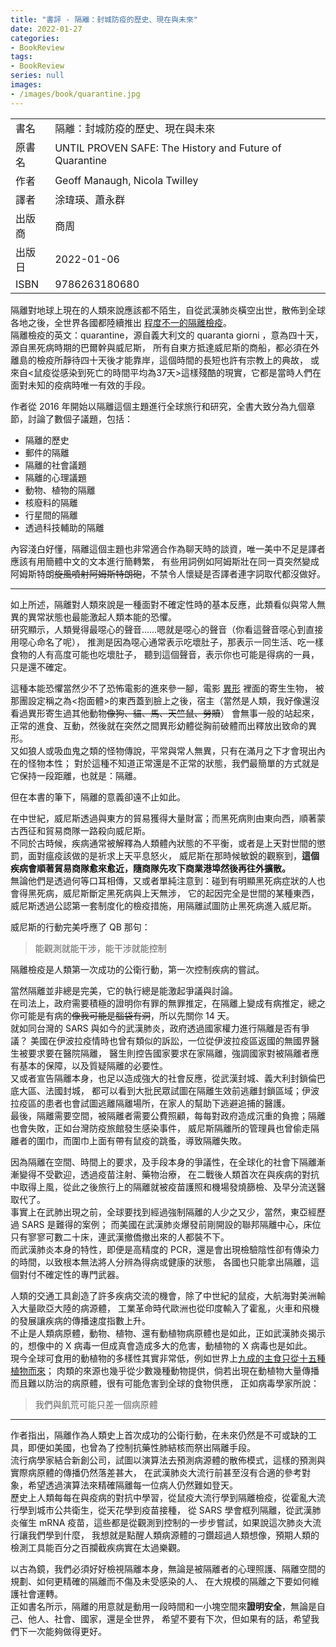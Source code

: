 ```yaml
---
title: "書評 - 隔離：封城防疫的歷史、現在與未來"
date: 2022-01-27
categories:
- BookReview
tags:
- BookReview
series: null
images:
- /images/book/quarantine.jpg
---
```


|   |   |
|:-|:-|
|書名|隔離：封城防疫的歷史、現在與未來|
|原書名|UNTIL PROVEN SAFE: The History and Future of Quarantine|
|作者|Geoff Manaugh, Nicola Twilley|
|譯者|涂瑋瑛、蕭永群|
|出版商|商周|
|出版日|2022-01-06|
|ISBN|9786263180680|
<!--more-->

隔離對地球上現在的人類來說應該都不陌生，自從武漢肺炎橫空出世，散佈到全球各地之後，全世界各國都陸續推出
[程度不一的隔離檢疫](https://www.nytimes.com/interactive/2020/03/23/world/coronavirus-great-empty.html)。  
隔離檢疫的英文：quarantine，源自義大利文的 quaranta giorni ，意為四十天，源自黑死病時期的巴爾幹與威尼斯，
所有自東方抵達威尼斯的商船，都必須在外離島的檢疫所靜待四十天後才能靠岸，這個時間的長短也許有宗教上的典故，
或來自<鼠疫從感染到死亡的時間平均為37天>這樣殘酷的現實，它都是當時人們在面對未知的疫病時唯一有效的手段。

作者從 2016 年開始以隔離這個主題進行全球旅行和研究，全書大致分為九個章節，討論了數個子議題，包括：
* 隔離的歷史
* 郵件的隔離
* 隔離的社會議題
* 隔離的心理議題
* 動物、植物的隔離
* 核廢料的隔離
* 行星間的隔離
* 透過科技輔助的隔離

內容淺白好懂，隔離這個主題也非常適合作為聊天時的談資，唯一美中不足是譯者應該有用簡體中文的文本進行簡轉繁，
有些用詞例如阿姆斯壯在同一頁突然變成阿姆斯特朗~~旋風噴射阿姆斯特朗砲~~，不禁令人懷疑是否譯者連字詞取代都沒做好。

----

如上所述，隔離對人類來說是一種面對不確定性時的基本反應，此類看似與常人無異的異常狀態也最能激起人類本能的恐懼。  
研究顯示，人類覺得最噁心的聲音……嗯就是噁心的聲音（你看這聲音噁心到直接用噁心命名了呢），
推測是因為噁心通常表示吃壞肚子，那表示一同生活、吃一樣食物的人有高度可能也吃壞肚子，
聽到這個聲音，表示你也可能是得病的一員，只是還不確定。  

這種本能恐懼當然少不了恐怖電影的進來參一腳，電影 [異形](https://www.imdb.com/title/tt0078748/) 裡面的寄生生物，
被那團設定稱之為<抱面體>的東西蓋到臉上之後，宿主（當然是人類，我好像還沒看過異形寄生過其他動物~~像狗、貓、馬、天竺鼠、勞贖~~）
會無事一般的站起來，正常的進食、互動，然後就在突然之間異形幼體從胸前破體而出釋放出致命的異形。  
又如狼人或吸血鬼之類的怪物傳說，平常與常人無異，只有在滿月之下才會現出內在的怪物本性；
對於這種不知道正常還是不正常的狀態，我們最簡單的方式就是它保持一段距離，也就是：隔離。

但在本書的筆下，隔離的意義卻遠不止如此。  

在中世紀，威尼斯透過與東方的貿易獲得大量財富；而黑死病則由東向西，順著蒙古西征和貿易商隊一路殺向威尼斯。  
不同於古時候，疾病通常被解釋為人類體內狀態的不平衡，或者是上天對世間的懲罰，面對瘟疫該做的是祈求上天平息怒火，
威尼斯在那時候敏銳的觀察到，**這個疾病會順著貿易商隊愈來愈近，隨商隊先攻下商業港埠然後再往外擴散。**  
無論他們是透過何等口耳相傳，又或者單純注意到：碰到有明顯黑死病症狀的人也會得黑死病，威尼斯斷定黑死病與上天無涉，
它的起因完全是世間的某種東西，威尼斯透過公認第一套制度化的檢疫措施，用隔離試圖防止黑死病進入威尼斯。  

威尼斯的行動完美呼應了 QB 那句：
> 能觀測就能干涉，能干涉就能控制

隔離檢疫是人類第一次成功的公衛行動，第一次控制疾病的嘗試。

當然隔離並非總是完美，它的執行總是能激起爭議與討論。  
在司法上，政府需要積極的證明你有罪的無罪推定，在隔離上變成有病推定，總之你可能是有病的~~像我可能是腦袋有洞~~，所以先關你 14 天。  
就如同台灣的 SARS 與如今的武漢肺炎，政府透過國家權力進行隔離是否有爭議？
美國在伊波拉疫情時也曾有類似的訴訟，一位從伊波拉疫區返國的無國界醫生被要求要在醫院隔離，
醫生則控告國家要求在家隔離，強調國家對被隔離者應有基本的保障，以及質疑隔離的必要性。  
又或者宣告隔離本身，也足以造成強大的社會反應，從武漢封城、義大利封鎖倫巴底大區、法國封城，
都可以看到大批民眾試圖在隔離生效前逃離封鎖區域；伊波拉疫區的患者也會試圖逃離隔離場所，在家人的幫助下逃避追捕的醫護。  
最後，隔離需要空間，被隔離者需要公費照顧，每每對政府造成沉重的負擔；隔離也會失敗，正如台灣防疫旅館發生感染事件，
威尼斯隔離所的管理員也曾偷走隔離者的圍巾，而圍巾上面有帶有鼠疫的跳蚤，導致隔離失敗。  

因為隔離在空間、時間上的要求，及手段本身的爭議性，在全球化的社會下隔離漸漸變得不受歡迎，透過疫苗注射、藥物治療，
在二戰後人類首次在與疾病的對抗中取得上風，從此之後旅行上的隔離就被疫苗護照和機場發燒篩檢、及早分流送醫取代了。  
事實上在武肺出現之前，全球要找到經過強制隔離的人少之又少，當然，東亞經歷過 SARS 是難得的案例；
而美國在武漢肺炎爆發前剛開設的聯邦隔離中心，床位只有寥寥可數二十床，連武漢撤僑撤出來的人都裝不下。  
而武漢肺炎本身的特性，即便是高精度的 PCR，還是會出現檢驗陰性卻有傳染力的時間，以致根本無法將人分辨為得病或健康的狀態，
各國也只能拿出隔離，這個對付不確定性的專門武器。  

人類的交通工具創造了許多疾病交流的機會，除了中世紀的鼠疫，大航海對美洲輸入大量歐亞大陸的病源體，
工業革命時代歐洲也從印度輸入了霍亂，火車和飛機的發展讓疾病的傳播速度指數上升。  
不止是人類病原體，動物、植物、還有動植物病原體也是如此，正如武漢肺炎揭示的，想像中的 X 病毒一但成真會造成多大的危害，動植物的 X 病毒也是如此。  
現今全球可食用的動植物的多樣性其實非常低，例如世界上[九成的主食只從十五種植物而來](https://www.fao.org/3/u8480e/u8480e07.htm)；
肉類的來源也幾乎從少數幾種動物提供，倘若出現在動植物大量傳播而且難以防治的病原體，很有可能危害到全球的食物供應，
正如病毒學家所說：

> 我們與飢荒可能只差一個病原體

----

作者指出，隔離作為人類史上首次成功的公衛行動，在未來仍然是不可或缺的工具，即便如美國，也曾為了控制抗藥性肺結核而祭出隔離手段。  
流行病學家結合新創公司，試圖以演算法去預測病源體的散佈模式，這樣的預測與實際病原體的傳播仍然落差甚大，
在武漢肺炎大流行前甚至沒有合適的參考對象，希望透過演算法來精確隔離每一位病人仍然難如登天。  
歷史上人類每每在與疫病的對抗中學習，從鼠疫大流行學到隔離檢疫，從霍亂大流行學到城市公共衛生，從天花學到疫苗接種，
從 SARS 學會框列隔離，從武漢肺炎催生 mRNA 疫苗，這些都是從觀測到控制的一步步嘗試，如果說這次肺炎大流行讓我們學到什麼，
我想就是點醒人類病源體的刁鑽超過人類想像，預期人類的檢測工具能百分之百攔截疾病實在太過樂觀。  

以古為鏡，我們必須好好檢視隔離本身，無論是被隔離者的心理照護、隔離空間的規劃、如何更精確的隔離而不傷及未受感染的人、
在大規模的隔離之下要如何維護社會運轉。  
正如書名所示，隔離的用意就是動用一段時間和一小塊空間來**證明安全**，無論是自己、他人、社會、國家，還是全世界，
希望不要有下次，但如果有的話，希望我們下一次能夠做得更好。
